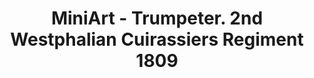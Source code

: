 ---
layout: product
title: "MiniArt - Trumpeter. 2nd Westphalian Cuirassiers Regiment 1809"
price: "3300" 
desc: "N/A"
img_path: "/assets/img/MI16035.jpg"
brand: "N/A"
available: false
special_offer: false
new: false
soon: false
cat: "010000"
subcat: "010100"
subsubcat: "0N/A"
sifra: "MI16035"
popular: false
---